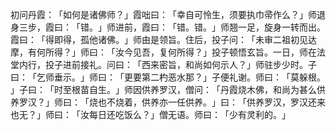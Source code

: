 初问丹霞：​「如何是诸佛师？​」霞咄曰：​「幸自可怜生，须要执巾帚作么？​」师退身三步，霞曰：​「错。​」师进前，霞曰：​「错。错。​」师翘一足，旋身一转而出。霞曰：​「得即得，孤他诸佛。​」师由是领旨。住后，投子问：​「未审二祖初见达摩，有何所得？​」师曰：​「汝今见吾，复何所得？​」投子顿悟玄旨。一日，师在法堂内行，投子进前接礼。问曰：​「西来密旨，和尚如何示人？​」师驻步少时。子曰：​「乞师垂示。​」师曰：​「更要第二杓恶水那？​」子便礼谢。师曰：​「莫躲根。​」子曰：​「时至根苗自生。​」师因供养罗汉，僧问：​「丹霞烧木佛，和尚为甚么供养罗汉？​」师曰：​「烧也不烧着，供养亦一任供养。​」曰：​「供养罗汉，罗汉还来也无？​」师曰：​「汝每日还吃饭么？​」僧无语。师曰：​「少有灵利的。​」